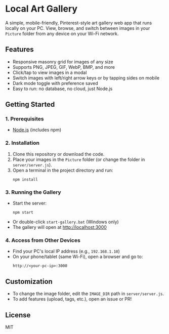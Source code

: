 # Local Art Gallery

A simple, mobile-friendly, Pinterest-style art gallery web app that runs locally on your PC. View, browse, and switch between images in your `Picture` folder from any device on your Wi-Fi network.

## Features
- Responsive masonry grid for images of any size
- Supports PNG, JPEG, GIF, WebP, BMP, and more
- Click/tap to view images in a modal
- Switch images with left/right arrow keys or by tapping sides on mobile
- Dark mode toggle with preference saved
- Easy to run: no database, no cloud, just Node.js

## Getting Started

### 1. Prerequisites
- [Node.js](https://nodejs.org/) (includes npm)

### 2. Installation
1. Clone this repository or download the code.
2. Place your images in the `Picture` folder (or change the folder in `server/server.js`).
3. Open a terminal in the project directory and run:
   ```
   npm install
   ```

### 3. Running the Gallery
- Start the server:
  ```
  npm start
  ```
- Or double-click `start-gallery.bat` (Windows only)
- The gallery will open at [http://localhost:3000](http://localhost:3000)

### 4. Access from Other Devices
- Find your PC's local IP address (e.g., `192.168.1.10`)
- On your phone/tablet (same Wi-Fi), open a browser and go to:
  ```
  http://<your-pc-ip>:3000
  ```

## Customization
- To change the image folder, edit the `IMAGE_DIR` path in `server/server.js`.
- To add features (upload, tags, etc.), open an issue or PR!

## License
MIT
